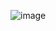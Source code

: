 ![image](https://user-images.githubusercontent.com/106613839/224520682-56ef9390-dec0-468b-80ad-7fbb72afde5c.png)

